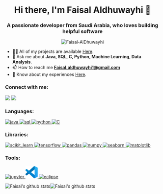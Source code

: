<h1 align="center"> Hi there, I'm Faisal Aldhuwayhi 👋</h1>
<h3 align="center">A passionate developer from Saudi Arabia, who loves building helpful software</h3>

<p align="middle"><img src="https://github-profile-trophy.vercel.app/?username=Faisal-AlDhuwayhi&margin-w=15&margin-h=15" alt="Faisal-AlDhuwayhi" /></p>

- 👨‍💻 All of my projects are available [Here](https://github.com/Faisal-AlDhuwayhi?tab=repositories).
- 💬 Ask me about **Java, SQL, C, Python, Machine Learning, Data Analysis**.
- 📫 How to reach me **Faisal.aldhuwayhi1@gmail.com**
- 📄 Know about my experiences [Here](https://www.linkedin.com/in/faisal-aldhuwayhi/).

<h3 align="left">Connect with me:</h3>
<p align="left">
<a href="https://www.linkedin.com/in/faisal-aldhuwayhi/" target="blank"><img src="https://img.icons8.com/color/48/000000/linkedin.png"/></a>
<a href="https://stackoverflow.com/users/14672218/faisal-aldhuwayhi?tab=profile" target="blank"><img src="https://img.icons8.com/color/48/000000/stackoverflow.png"/></a>
</p>


<h3 align="left">Languages:</h3>
<p align="left">
<a href="https://www.java.com" target="_blank"> <img src="https://img.icons8.com/color/48/000000/java-coffee-cup-logo.png" alt="java" width="40" height="40"/> </a>
<a href="https://www.mysql.com/" target="_blank"> <img src="https://img.icons8.com/wired/64/4a90e2/sql.png" alt="sql" width="40" height="40"/> </a>
<a href="https://www.python.org" target="_blank"> <img src="https://img.icons8.com/color/48/4a90e2/python.png" alt="python" width="40" height="40"/> </a>
<a href="https://www.learn-c.org/" target="_blank"> <img src="https://img.icons8.com/color/48/4a90e2/c-programming.png" alt="C" width="40" height="40"/> </a>
  
  
<h3 align="left">Libraries:</h3>
<p align="left">
<a href="https://scikit-learn.org/" target="_blank"> <img src="https://upload.wikimedia.org/wikipedia/commons/0/05/Scikit_learn_logo_small.svg" alt="scikit_learn" width="40" height="40"/> </a>
<a href="https://www.tensorflow.org/" target="_blank"> <img src="https://img.icons8.com/color/48/4a90e2/tensorflow.png" alt="tensorflow" width="40" height="40"/> </a>
<a href="https://pandas.pydata.org/" target="_blank"> <img src="https://cdn.shortpixel.ai/spai/q_lossy+ret_img/https://numfocus.org/wp-content/uploads/2016/07/pandas-logo-300.png" alt="pandas" width="40" height="40"/> </a>
 <a href="https://numpy.org/" target="_blank"> <img src="https://user-images.githubusercontent.com/50221806/86498201-a8bd8680-bd39-11ea-9d08-66b610a8dc01.png" alt="numpy" width="40" height="40"/> </a>
 <a href="https://seaborn.pydata.org/" target="_blank"> <img src="https://seaborn.pydata.org/_static/logo-wide-lightbg.svg" alt="seaborn" width="40" height="40"/> </a>
 <a href="https://matplotlib.org/" target="_blank"> <img src="https://matplotlib.org/_static/logo2_compressed.svg" alt="matplotlib" width="40" height="40"/> </a>
</p>


<h3 align="left">Tools:</h3>
<p align="left">
<a href="https://jupyter.org/" target="_blank"> <img src="https://upload.wikimedia.org/wikipedia/commons/3/38/Jupyter_logo.svg" alt="jupyter" width="40" height="40"/> </a>
<a href="https://code.visualstudio.com/" target="_blank"> <img src="https://raw.githubusercontent.com/github/explore/80688e429a7d4ef2fca1e82350fe8e3517d3494d/topics/visual-studio-code/visual-studio-code.png" alt="visualstudiocode" width="40" height="40"/> </a>
<a href="https://www.eclipse.org" target="_blank"> <img src="https://cdn.freebiesupply.com/logos/large/2x/eclipse-11-logo-png-transparent.png" alt="eclipse" width="40" height="40"/> </a>
</p>


<p>
<a src="https://github.com/Faisal-AlDhuwayhi">
<img align="left" src="https://github-readme-stats.vercel.app/api?username=Faisal-AlDhuwayhi&show_icons=true&theme=light&line_height=27&count_private=true" alt="Faisal's github stats"/>
</a>
</p>
<p>
<a src="https://github.com/Faisal-AlDhuwayhi">
<img align="left" src="https://github-readme-stats.vercel.app/api/top-langs/?username=Faisal-AlDhuwayhi" alt="Faisal's github stats"/>
</a>
</p>
